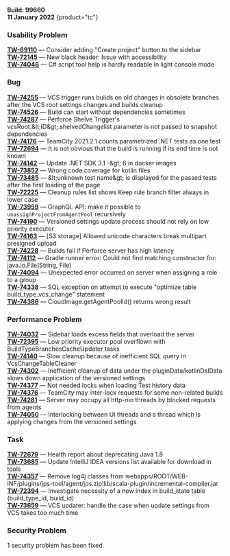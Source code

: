 [//]: # (title: TeamCity 2021.2.2 Release Notes)
[//]: # (auxiliary-id: TeamCity 2021.2.2 Release Notes)   

__Build: 99660__  
__11 January 2022__
{product="tc"}   

### Usability Problem

[**TW-69110**](https://youtrack.jetbrains.com/issue/TW-69110) — Consider adding &quot;Create project&quot; button to the sidebar  
[**TW-72145**](https://youtrack.jetbrains.com/issue/TW-72145) — New black header: Issue with accessibility   
[**TW-74046**](https://youtrack.jetbrains.com/issue/TW-74046) — C# script tool help is hardly readable in light console mode   

### Bug

[**TW-74255**](https://youtrack.jetbrains.com/issue/TW-74255) — VCS trigger runs builds on old changes in obsolete branches after the VCS root settings changes and builds cleanup   
[**TW-74526**](https://youtrack.jetbrains.com/issue/TW-74526) — Build can start without dependencies sometimes   
[**TW-74287**](https://youtrack.jetbrains.com/issue/TW-74287) — Perforce Shelve Trigger&#39;s vcsRoot.\&lt;ID\&gt;.shelvedChangelist parameter is not passed to snapshot dependencies   
[**TW-74176**](https://youtrack.jetbrains.com/issue/TW-74176) — TeamCity 2021.2.1 counts parametrized .NET tests as one test   
[**TW-72694**](https://youtrack.jetbrains.com/issue/TW-72694) — It is not obvious that the build is running if its end time is not known   
[**TW-74142**](https://youtrack.jetbrains.com/issue/TW-74142) — Update .NET SDK 3.1 -\&gt; 6 in docker images   
[**TW-73852**](https://youtrack.jetbrains.com/issue/TW-73852) — Wrong code coverage for kotlin files   
[**TW-73485**](https://youtrack.jetbrains.com/issue/TW-73485) — \&lt;unknown test name\&gt; is displayed for the passed tests after the first loading of the page   
[**TW-72225**](https://youtrack.jetbrains.com/issue/TW-72225) — Cleanup rules list shows Keep rule branch filter always in lower case   
[**TW-73959**](https://youtrack.jetbrains.com/issue/TW-73959) — GraphQL API: make it possible to `unassignProjectFromAgentPool` recursively   
[**TW-74190**](https://youtrack.jetbrains.com/issue/TW-74190) — Versioned settings update process should not rely on low priority executor   
[**TW-74163**](https://youtrack.jetbrains.com/issue/TW-74163) — [S3 storage] Allowed unicode characters break multipart presigned upload   
[**TW-74228**](https://youtrack.jetbrains.com/issue/TW-74228) — Builds fail if Perforce server has high latency   
[**TW-74112**](https://youtrack.jetbrains.com/issue/TW-74112) — Gradle runner error: Could not find matching constructor for: java.io.File(String, File)   
[**TW-74094**](https://youtrack.jetbrains.com/issue/TW-74094) — Unexpected error occurred on server when assigning a role to a group   
[**TW-74338**](https://youtrack.jetbrains.com/issue/TW-74338) — SQL exception on attempt to execute &quot;optimize table build\_type\_vcs\_change&quot; statement   
[**TW-74386**](https://youtrack.jetbrains.com/issue/TW-74386) — CloudImage.getAgentPoolId() returns wrong result   

### Performance Problem

[**TW-74032**](https://youtrack.jetbrains.com/issue/TW-74032) — Sidebar loads excess fields that overload the server   
[**TW-72395**](https://youtrack.jetbrains.com/issue/TW-72395) — Low priority executor pool overflown with BuildTypeBranchesCacheUpdater tasks   
[**TW-74140**](https://youtrack.jetbrains.com/issue/TW-74140) — Slow cleanup because of inefficient SQL query in VcsChangeTableCleaner   
[**TW-74302**](https://youtrack.jetbrains.com/issue/TW-74302) — Inefficient cleanup of data under the pluginData/kotlinDslData slows down application of the versioned settings   
[**TW-74377**](https://youtrack.jetbrains.com/issue/TW-74377) — Not needed locks when loading Test history data   
[**TW-74376**](https://youtrack.jetbrains.com/issue/TW-74376) — TeamCity may inter-lock requests for some non-related builds   
[**TW-74281**](https://youtrack.jetbrains.com/issue/TW-74281) — Server may occupy all http-nio threads by blocked requests from agents   
[**TW-74050**](https://youtrack.jetbrains.com/issue/TW-74050) — Interlocking between UI threads and a thread which is applying changes from the versioned settings   

### Task

[**TW-72679**](https://youtrack.jetbrains.com/issue/TW-72679) — Health report about deprecating Java 1.8   
[**TW-73685**](https://youtrack.jetbrains.com/issue/TW-73685) — Update IntelliJ IDEA versions list available for download in tools   
[**TW-74357**](https://youtrack.jetbrains.com/issue/TW-74357) — Remove log4j classes from webapps/ROOT/WEB-INF/plugins/jps-tool/agent/jps.zip!lib/scala-plugin/incremental-compiler.jar   
[**TW-72394**](https://youtrack.jetbrains.com/issue/TW-72394) — Investigate necessity of a new index in build\_state table (build\_type\_id, build\_id)   
[**TW-73659**](https://youtrack.jetbrains.com/issue/TW-73659) — VCS updater: handle the case when update settings from VCS takes too much time

### Security Problem

1 security problem has been fixed.